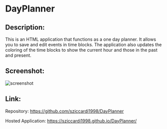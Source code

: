 # DayPlanner

## Description:
This is an HTML application that functions as a one day planner. It allows you to save and edit events in time blocks. The application also updates the coloring of the time blocks to show the current hour and those in the past and present.

## Screenshot:
![screenshot](.assets/screenshot/screenshot.JPG)


## Link:
Repository: https://github.com/sziccardi1998/DayPlanner

Hosted Application: https://sziccardi1998.github.io/DayPlanner/ 